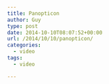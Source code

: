 ```yaml
---
title: Panopticon
author: Guy
type: post
date: 2014-10-10T08:07:52+00:00
url: /2014/10/10/panopticon/
categories:
  - video
tags:
  - video

---
```

